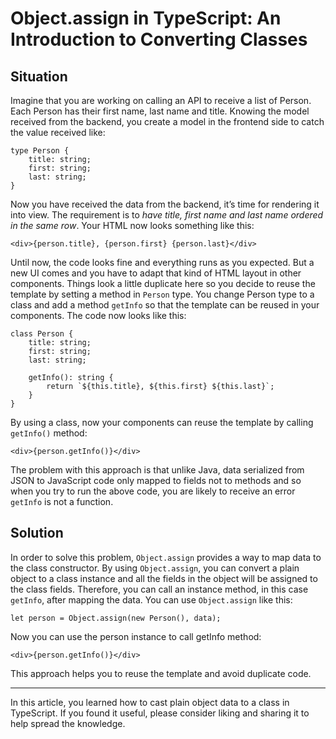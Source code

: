 # Object.assign in TypeScript: An Introduction to Converting Classes

## Situation
Imagine that you are working on calling an API to receive a list of Person. Each Person has their first name, last name and title. Knowing the model received from the backend, you create a model in the frontend side to catch the value received like:
```
type Person {
	title: string;
	first: string;
	last: string;
}
```

Now you have received the data from the backend, it’s time for rendering it into view. The requirement is to _have title, first name and last name ordered in the same row_. Your HTML now looks something like this:

```
<div>{person.title}, {person.first} {person.last}</div>
```

Until now, the code looks fine and everything runs as you expected. But a new UI comes and you have to adapt that kind of HTML layout in other components. Things look a little duplicate here so you decide to reuse the template by setting a method in `Person` type. You change Person type to a class and add a method `getInfo` so that the template can be reused in your components. The code now looks like this:

```
class Person {
	title: string;
	first: string;
	last: string;

	getInfo(): string {
		return `${this.title}, ${this.first} ${this.last}`;
	}
}
```

By using a class, now your components can reuse the template by calling `getInfo()` method:

```
<div>{person.getInfo()}</div>
```

The problem with this approach is that unlike Java, data serialized from JSON to JavaScript code only mapped to fields not to methods and so when you try to run the above code, you are likely to receive an error `getInfo` is not a function.

## Solution
In order to solve this problem, `Object.assign` provides a way to map data to the class constructor. By using `Object.assign`, you can convert a plain object to a class instance and all the fields in the object will be assigned to the class fields. Therefore, you can call an instance method, in this case `getInfo`, after mapping the data. You can use `Object.assign` like this:

```
let person = Object.assign(new Person(), data);
```

Now you can use the person instance to call getInfo method:

```
<div>{person.getInfo()}</div>
```

This approach helps you to reuse the template and avoid duplicate code.

---
In this article, you learned how to cast plain object data to a class in TypeScript. If you found it useful, please consider liking and sharing it to help spread the knowledge.
